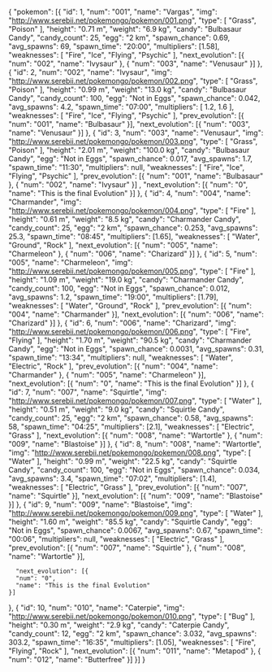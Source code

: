 {
  "pokemon": [{
    "id": 1,
    "num": "001",
    "name": "Vargas",
    "img": "http://www.serebii.net/pokemongo/pokemon/001.png",
    "type": [
      "Grass",
      "Poison"
    ],
    "height": "0.71 m",
    "weight": "6.9 kg",
    "candy": "Bulbasaur Candy",
    "candy_count": 25,
    "egg": "2 km",
    "spawn_chance": 0.69,
    "avg_spawns": 69,
    "spawn_time": "20:00",
    "multipliers": [1.58],
    "weaknesses": [
      "Fire",
      "Ice",
      "Flying",
      "Psychic"
    ],
    "next_evolution": [{
      "num": "002",
      "name": "Ivysaur"
    }, {
      "num": "003",
      "name": "Venusaur"
    }]
  }, {
    "id": 2,
    "num": "002",
    "name": "Ivysaur",
    "img": "http://www.serebii.net/pokemongo/pokemon/002.png",
    "type": [
      "Grass",
      "Poison"
    ],
    "height": "0.99 m",
    "weight": "13.0 kg",
    "candy": "Bulbasaur Candy",
    "candy_count": 100,
    "egg": "Not in Eggs",
    "spawn_chance": 0.042,
    "avg_spawns": 4.2,
    "spawn_time": "07:00",
    "multipliers": [
      1.2,
      1.6
    ],
    "weaknesses": [
      "Fire",
      "Ice",
      "Flying",
      "Psychic"
    ],
    "prev_evolution": [{
      "num": "001",
      "name": "Bulbasaur"
    }],
    "next_evolution": [{
      "num": "003",
      "name": "Venusaur"
    }]
  }, {
    "id": 3,
    "num": "003",
    "name": "Venusaur",
    "img": "http://www.serebii.net/pokemongo/pokemon/003.png",
    "type": [
      "Grass",
      "Poison"
    ],
    "height": "2.01 m",
    "weight": "100.0 kg",
    "candy": "Bulbasaur Candy",
    "egg": "Not in Eggs",
    "spawn_chance": 0.017,
    "avg_spawns": 1.7,
    "spawn_time": "11:30",
    "multipliers": null,
    "weaknesses": [
      "Fire",
      "Ice",
      "Flying",
      "Psychic"
    ],
    "prev_evolution": [{
      "num": "001",
      "name": "Bulbasaur"
    }, 
    {
      "num": "002",
      "name": "Ivysaur"
    }]
    ,
    "next_evolution": [{
      "num": "0",
      "name": "This is the final Evolution"
    }]
  }, {
    "id": 4,
    "num": "004",
    "name": "Charmander",
    "img": "http://www.serebii.net/pokemongo/pokemon/004.png",
    "type": [
      "Fire"
    ],
    "height": "0.61 m",
    "weight": "8.5 kg",
    "candy": "Charmander Candy",
    "candy_count": 25,
    "egg": "2 km",
    "spawn_chance": 0.253,
    "avg_spawns": 25.3,
    "spawn_time": "08:45",
    "multipliers": [1.65],
    "weaknesses": [
      "Water",
      "Ground",
      "Rock"
    ],
    "next_evolution": [{
      "num": "005",
      "name": "Charmeleon"
    }, {
      "num": "006",
      "name": "Charizard"
    }]
  }, {
    "id": 5,
    "num": "005",
    "name": "Charmeleon",
    "img": "http://www.serebii.net/pokemongo/pokemon/005.png",
    "type": [
      "Fire"
    ],
    "height": "1.09 m",
    "weight": "19.0 kg",
    "candy": "Charmander Candy",
    "candy_count": 100,
    "egg": "Not in Eggs",
    "spawn_chance": 0.012,
    "avg_spawns": 1.2,
    "spawn_time": "19:00",
    "multipliers": [1.79],
    "weaknesses": [
      "Water",
      "Ground",
      "Rock"
    ],
    "prev_evolution": [{
      "num": "004",
      "name": "Charmander"
    }],
    "next_evolution": [{
      "num": "006",
      "name": "Charizard"
    }]
  }, {
    "id": 6,
    "num": "006",
    "name": "Charizard",
    "img": "http://www.serebii.net/pokemongo/pokemon/006.png",
    "type": [
      "Fire",
      "Flying"
    ],
    "height": "1.70 m",
    "weight": "90.5 kg",
    "candy": "Charmander Candy",
    "egg": "Not in Eggs",
    "spawn_chance": 0.0031,
    "avg_spawns": 0.31,
    "spawn_time": "13:34",
    "multipliers": null,
    "weaknesses": [
      "Water",
      "Electric",
      "Rock"
    ],
    "prev_evolution": [{
      "num": "004",
      "name": "Charmander"
    }, {
      "num": "005",
      "name": "Charmeleon"
    }],
    "next_evolution": [{
      "num": "0",
      "name": "This is the final Evolution"
    }]
  }, {
    "id": 7,
    "num": "007",
    "name": "Squirtle",
    "img": "http://www.serebii.net/pokemongo/pokemon/007.png",
    "type": [
      "Water"
    ],
    "height": "0.51 m",
    "weight": "9.0 kg",
    "candy": "Squirtle Candy",
    "candy_count": 25,
    "egg": "2 km",
    "spawn_chance": 0.58,
    "avg_spawns": 58,
    "spawn_time": "04:25",
    "multipliers": [2.1],
    "weaknesses": [
      "Electric",
      "Grass"
    ],
    "next_evolution": [{
      "num": "008",
      "name": "Wartortle"
    }, {
      "num": "009",
      "name": "Blastoise"
    }]
  }, {
    "id": 8,
    "num": "008",
    "name": "Wartortle",
    "img": "http://www.serebii.net/pokemongo/pokemon/008.png",
    "type": [
      "Water"
    ],
    "height": "0.99 m",
    "weight": "22.5 kg",
    "candy": "Squirtle Candy",
    "candy_count": 100,
    "egg": "Not in Eggs",
    "spawn_chance": 0.034,
    "avg_spawns": 3.4,
    "spawn_time": "07:02",
    "multipliers": [1.4],
    "weaknesses": [
      "Electric",
      "Grass"
    ],
    "prev_evolution": [{
      "num": "007",
      "name": "Squirtle"
    }],
    "next_evolution": [{
      "num": "009",
      "name": "Blastoise"
    }]
  }, {
    "id": 9,
    "num": "009",
    "name": "Blastoise",
    "img": "http://www.serebii.net/pokemongo/pokemon/009.png",
    "type": [
      "Water"
    ],
    "height": "1.60 m",
    "weight": "85.5 kg",
    "candy": "Squirtle Candy",
    "egg": "Not in Eggs",
    "spawn_chance": 0.0067,
    "avg_spawns": 0.67,
    "spawn_time": "00:06",
    "multipliers": null,
    "weaknesses": [
      "Electric",
      "Grass"
    ],
    "prev_evolution": [{
      "num": "007",
      "name": "Squirtle"
    }, {
      "num": "008",
      "name": "Wartortle"
    }],
    
      "next_evolution": [{
      "num": "0",
      "name": "This is the final Evolution"
    }]
  }, {
    "id": 10,
    "num": "010",
    "name": "Caterpie",
    "img": "http://www.serebii.net/pokemongo/pokemon/010.png",
    "type": [
      "Bug"
    ],
    "height": "0.30 m",
    "weight": "2.9 kg",
    "candy": "Caterpie Candy",
    "candy_count": 12,
    "egg": "2 km",
    "spawn_chance": 3.032,
    "avg_spawns": 303.2,
    "spawn_time": "16:35",
    "multipliers": [1.05],
    "weaknesses": [
      "Fire",
      "Flying",
      "Rock"
    ],
    "next_evolution": [{
      "num": "011",
      "name": "Metapod"
    }, {
      "num": "012",
      "name": "Butterfree"
    }]
  }]
}
